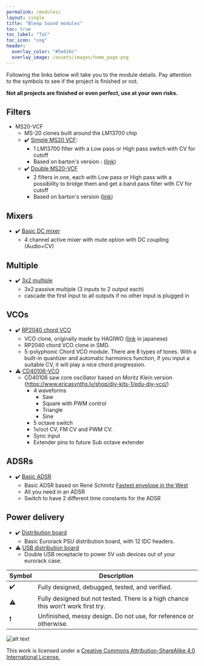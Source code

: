 ```yaml
---
permalink: /modules/
layout: single
title: "Bleep Sound modules"
toc: true
toc_label: "ToC"
toc_icon: "cog"
header:
  overlay_color: "#5e616c"
  overlay_image: /assets/images/home_page.png
---
```


Following the links below will take you to the module details. Pay attention to the symbols to see if the project is finished or not. 

**Not all projects are finished or even perfect, use at your own risks.**

## Filters

- MS20-VCF
    - MS-20 clones built around the LM13700 chip
    - :heavy_check_mark: [Simple MS20 VCF](/ms20-vcf-simple/):
        - 1 LM13700 filter with a Low pass or High pass switch with CV for cutoff
        - Based on barton's version : ([link](https://www.bartonmusicalcircuits.com/synthstuff.html#analog))
    - :heavy_check_mark: [Double MS20-VCF](/ms20-vcf-double/)
        - 2 filters in one, each with Low pass or High pass with a possibility to bridge them and get a band pass filter with CV for cutoff
        - Based on barton's version ([link](https://www.bartonmusicalcircuits.com/synthstuff.html#analog))

## Mixers

- :heavy_check_mark: [Basic DC mixer](/basic_mixer_dc/)
    - 4 channel active mixer with mute option with DC coupling (Audio+CV)

## Multiple

- :heavy_check_mark: [3x2 multiple](/multiple/)
    - 3x2 passive multiple (3 inputs to 2 output each)
    - cascade the first input to all outputs if no other input is plugged in

## VCOs

- :heavy_check_mark: [RP2040 chord VCO](/rp2040_chord_vco/)
    - VCO clone, originally made by HAGIWO ([link](https://note.com/solder_state/n/n64b91a171218) in japanese)
    - RP2040 chord VCO clone in SMD.
    - 5-polyphonic Chord VCO module. There are 8 types of tones. With a built-in quantizer and automatic harmonics function, if you input a suitable CV, it will play a nice chord progression. 
- :warning: [CD40106-VCO](/cd40106_vco/)
    - CD40106 saw core oscillator based on Moritz Klein version (https://www.ericasynths.lv/shop/diy-kits-1/edu-diy-vco/)
        - 4 waveforms
            - Saw
            - Square with PWM control
            - Triangle
            - Sine
        - 5 octave switch
        - 1v/oct CV, FM CV and PWM CV.
        - Sync input
        - Extender pins to future Sub octave extender

## ADSRs

- :heavy_check_mark: [Basic ADSR](/basic_adsr/)
    - Basic ADSR based on René Schmitz [Fastest envelope in the West](https://www.schmitzbits.de/adsr.html)
    - All you need in an ADSR
    - Switch to have 2 different time constants for the ADSR

## Power delivery

-  :heavy_check_mark:  [Distribution board](/distribution_b/)
    - Basic Eurorack PSU distribution board, with 12 IDC headers.
-  :warning:  [USB distribution board](/usb_distrib/)
    - Double USB receptacle to power 5V usb devices out of your eurorack case.

| Symbol | Description |
| ----------- | ----------- |
| :heavy_check_mark: | Fully designed, debugged, tested, and verified. |
| :warning: | Fully designed but not tested. There is a high chance this won't work first try. |
| :exclamation: | Unfinished, messy design. Do not use, for reference or otherwise. |

![alt text](https://i.creativecommons.org/l/by-sa/4.0/88x31.png)

This work is licensed under a [Creative Commons Attribution-ShareAlike 4.0 International License.](http://creativecommons.org/licenses/by-sa/4.0/)